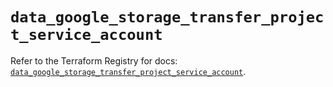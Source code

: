 # `data_google_storage_transfer_project_service_account`

Refer to the Terraform Registry for docs: [`data_google_storage_transfer_project_service_account`](https://registry.terraform.io/providers/hashicorp/google-beta/6.27.0/docs/data-sources/google_storage_transfer_project_service_account).
